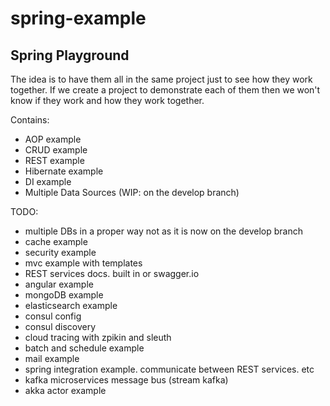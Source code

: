 # spring-example
Spring Playground
-
The idea is to have them all in the same project just to see how they work together. If we create a project to demonstrate each of them then we won't know if they work and how they work together.

Contains:
 - AOP example
 - CRUD example
 - REST example
 - Hibernate example
 - DI example
 - Multiple Data Sources (WIP: on the develop branch)

TODO:
 - multiple DBs in a proper way not as it is now on the develop branch
 - cache example
 - security example
 - mvc example with templates
 - REST services docs. built in or swagger.io
 - angular example
 - mongoDB example
 - elasticsearch example
 - consul config
 - consul discovery
 - cloud tracing with zpikin and sleuth
 - batch and schedule example
 - mail example
 - spring integration example. communicate between REST services. etc
 - kafka microservices message bus (stream kafka)
 - akka actor example
 